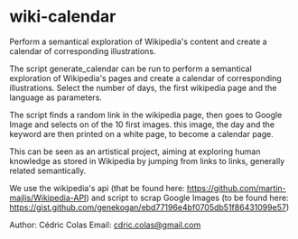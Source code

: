 # wiki-calendar
Perform a semantical exploration of Wikipedia's content and create a calendar of corresponding illustrations.

The script generate_calendar can be run to perform a semantical exploration of Wikipedia's pages and create a calendar
of corresponding illustrations. Select the number of days, the first wikipedia page and the language as parameters.

The script finds a random link in the wikipedia page, then goes to Google Image and selects on of the 10 first images.
this image, the day and the keyword are then printed on a white page, to become a calendar page.

This can be seen as an artistical project, aiming at exploring human knowledge as stored in Wikipedia by jumping from links
to links, generally related semantically. 

We use the wikipedia's api (that be found here: https://github.com/martin-majlis/Wikipedia-API) and script to scrap Google Images
(to be found here: https://gist.github.com/genekogan/ebd77196e4bf0705db51f86431099e57)

Author: Cédric Colas
Email: cdric.colas@gmail.com
